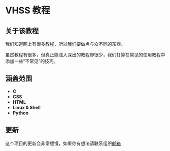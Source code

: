 # **VHSS 教程**

## **关于该教程**

我们知道网上有很多教程，所以我们要做点与众不同的东西。

虽然教程有很多，但真正能浅入深出的教程却很少，我们打算在常见的使用教程中
添加一些“不常见”的技巧。

## **涵盖范围**

- **C**
- **CSS**
- **HTML**
- **Linux & Shell**
- **Python**

## **更新**

这个项目的更新会非常缓慢，如果你有想法请联系组织[邮箱](easonzhou0801@163.com)

